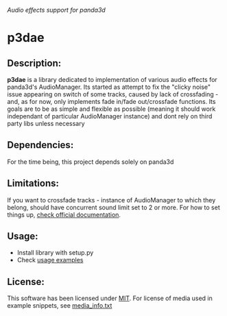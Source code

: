 *Audio effects support for panda3d*

# p3dae

## Description:

**p3dae** is a library dedicated to implementation of various audio effects for
panda3d's AudioManager. Its started as attempt to fix the "clicky noise" issue
appearing on switch of some tracks, caused by lack of crossfading - and, as for
now, only implements fade in/fade out/crossfade functions. Its goals are to be as
simple and flexible as possible (meaning it should work independant of particular
AudioManager instance) and dont rely on third party libs unless necessary

## Dependencies:

For the time being, this project depends solely on panda3d

## Limitations:

If you want to crossfade tracks - instance of AudioManager to which they belong,
should have concurrent sound limit set to 2 or more. For how to set things up,
[check official documentation](https://docs.panda3d.org/1.10/python/reference/panda3d.core.AudioManager#panda3d.core.AudioManager.setConcurrentSoundLimit).

## Usage:

- Install library with setup.py
- Check [usage examples](https://github.com/moonburnt/p3dae/tree/master/example)

## License:

This software has been licensed under [MIT](LICENSE). For license of media used
in example snippets, see [media_info.txt](
https://github.com/moonburnt/p3dae/tree/master/example/media_info.txt)

